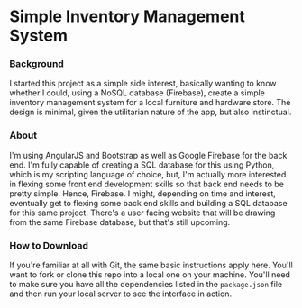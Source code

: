 # Simple Inventory Management System

### Background
I started this project as a simple side interest, basically wanting to know whether I could, using a NoSQL database (Firebase), create a simple inventory management system for a local furniture and hardware store. The design is minimal, given the utilitarian nature of the app, but also instinctual.

### About
I'm using AngularJS and Bootstrap as well as Google Firebase for the back end. I'm fully capable of creating a SQL database for this using Python, which is my scripting language of choice, but, I'm actually more interested in flexing some front end development skills so that back end needs to be pretty simple. Hence, Firebase. I might, depending on time and interest, eventually get to flexing some back end skills and building a SQL database for this same project. There's a user facing website that will be drawing from the same Firebase database, but that's still upcoming. 

### How to Download
If you're familiar at all with Git, the same basic instructions apply here. You'll want to fork or clone this repo into a local one on your machine. You'll need to make sure you have all the dependencies listed in the `package.json` file and then run your local server to see the interface in action. 
